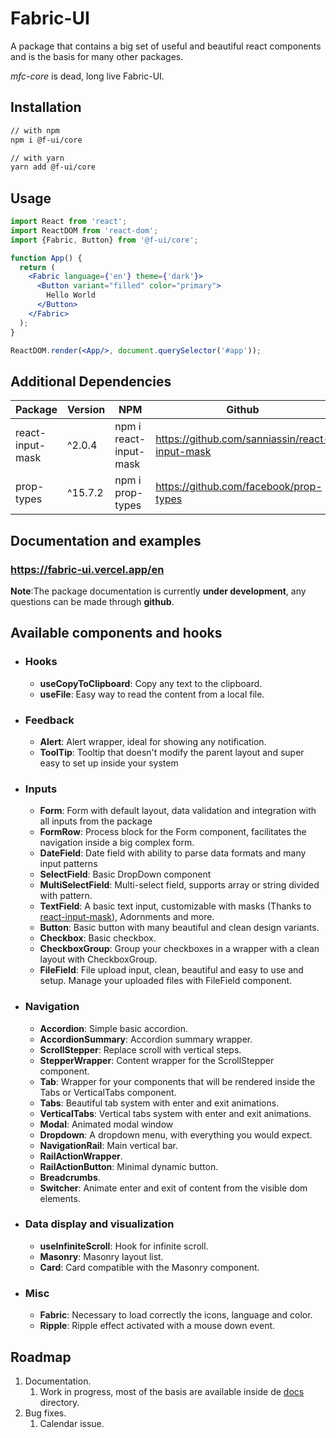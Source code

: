 # Fabric-UI
A package that contains a big set of useful and beautiful react components and is the basis for many other packages.

*mfc-core* is dead, long live Fabric-UI.

## Installation

```sh
// with npm
npm i @f-ui/core

// with yarn
yarn add @f-ui/core
```

## Usage

```jsx
import React from 'react';
import ReactDOM from 'react-dom';
import {Fabric, Button} from '@f-ui/core';

function App() {
  return (
    <Fabric language={'en'} theme={'dark'}>
      <Button variant="filled" color="primary">
        Hello World
      </Button>
    </Fabric>
  );
}

ReactDOM.render(<App/>, document.querySelector('#app'));
```

## Additional Dependencies

| Package            | Version | NPM                      | Github                                         |
|--------------------|---------|--------------------------|------------------------------------------------|
| react-input-mask   | ^2.0.4  | npm i react-input-mask   | https://github.com/sanniassin/react-input-mask |
| prop-types   | ^15.7.2  | npm i prop-types   | https://github.com/facebook/prop-types |

## Documentation and examples

### https://fabric-ui.vercel.app/en

**Note**:The package documentation is currently **under development**, any questions can be made through **github**.

## Available components and hooks

- ### Hooks

  - **useCopyToClipboard**: Copy any text to the clipboard.
  - **useFile**: Easy way to read the content from a local file.

- ### Feedback
  - **Alert**: Alert wrapper, ideal for showing any notification.
  - **ToolTip**: Tooltip that doesn't modify the parent layout and super easy to set up inside your system

- ### Inputs

  - **Form**: Form with default layout, data validation and integration with all inputs from the package
  - **FormRow**: Process block for the Form component, facilitates the navigation inside a big complex form.
  - **DateField**: Date field with ability to parse data formats and many input patterns
  - **SelectField**: Basic DropDown component
  - **MultiSelectField**: Multi-select field, supports array or string divided with pattern.
  - **TextField**: A basic text input, customizable with masks (Thanks
    to <a href='https://github.com/sanniassin/react-input-mask'>react-input-mask</a>), Adornments and more.
  - **Button**: Basic button with many beautiful and clean design variants.
  - **Checkbox**: Basic checkbox.
  - **CheckboxGroup**: Group your checkboxes in a wrapper with a clean layout with CheckboxGroup.
  - **FileField**: File upload input, clean, beautiful and easy to use and setup. Manage your uploaded files with
    FileField component.

- ### Navigation
  - **Accordion**: Simple basic accordion.
  - **AccordionSummary**: Accordion summary wrapper.
  - **ScrollStepper**: Replace scroll with vertical steps.
  - **StepperWrapper**: Content wrapper for the ScrollStepper component.
  - **Tab**: Wrapper for your components that will be rendered inside the Tabs or VerticalTabs component.
  - **Tabs**: Beautiful tab system with enter and exit animations.
  - **VerticalTabs**: Vertical tabs system with enter and exit animations.
  - **Modal**: Animated modal window
  - **Dropdown**: A dropdown menu, with everything you would expect.
  - **NavigationRail**: Main vertical bar.
  - **RailActionWrapper**.
  - **RailActionButton**: Minimal dynamic button.
  - **Breadcrumbs**.
  - **Switcher**: Animate enter and exit of content from the visible dom elements.

- ### Data display and visualization
  - **useInfiniteScroll**: Hook for infinite scroll.
  - **Masonry**: Masonry layout list.
  - **Card**: Card compatible with the Masonry component.

- ### Misc
  - **Fabric**: Necessary to load correctly the icons, language and color.
  - **Ripple**: Ripple effect activated with a mouse down event.


## Roadmap

1. Documentation.
   1. Work in progress, most of the basis are available inside de [docs](https://github.com/FacoBackup/fabric-ui/tree/next/docs/en) directory.
2. Bug fixes.
   1. Calendar issue.
